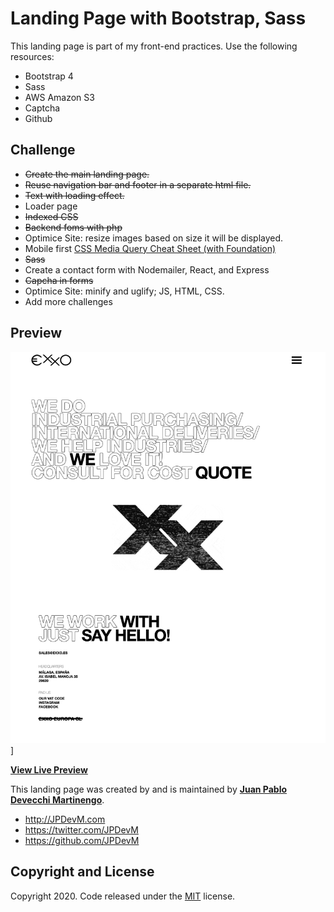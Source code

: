 # Landing Page with Bootstrap, Sass

This landing page is part of my front-end practices. Use the following resources:

- Bootstrap 4
- Sass
- AWS Amazon S3
- Captcha
- Github

## Challenge

- ~~Create the main landing page.~~
- ~~Reuse navigation bar and footer in a separate html file.~~
- ~~Text with loading effect.~~
- Loader page
- ~~Indexed CSS~~
- ~~Backend foms with php~~
- Optimice Site: resize images based on size it will be displayed.
- Mobile first [CSS Media Query Cheat Sheet (with Foundation)](https://gist.github.com/bartholomej/8415655)
- ~~Sass~~
- Create a contact form with Nodemailer, React, and Express
- ~~Capcha in forms~~
- Optimice Site: minify and uglify; JS, HTML, CSS.
- Add more challenges

## Preview

![Landing Page Preview](assets/img/readme-resourses/landing-page.png)]

**[View Live Preview](https://exxo.es)**

This landing page was created by and is maintained by **[Juan Pablo Devecchi Martinengo](http://JPDevM.com/)**.

- http://JPDevM.com
- https://twitter.com/JPDevM
- https://github.com/JPDevM

## Copyright and License

Copyright 2020. Code released under the [MIT](https://github.com/) license.
